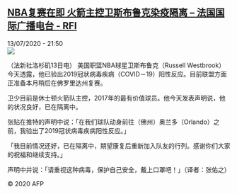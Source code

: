 <!--1594673865000-->
[NBA复赛在即 火箭主控卫斯布鲁克染疫隔离 – 法国国际广播电台 - RFI](http://www.rfi.fr//cn/contenu/20200713-nba%E5%A4%8D%E8%B5%9B%E5%9C%A8%E5%8D%B3-%E7%81%AB%E7%AE%AD%E4%B8%BB%E6%8E%A7%E5%8D%AB%E6%96%AF%E5%B8%83%E9%B2%81%E5%85%8B%E6%9F%93%E7%96%AB%E9%9A%94%E7%A6%BB)
------

<div>13/07/2020 - 21:50</div><img src="https://s.rfi.fr/media/display/97b7839c-c543-11ea-b759-005056a98db9/w:310/p:16x9/spo0001b.200714035002.jpg"><div class="t-content__body u-clearfix"><div class="m-interstitial"></div><p>（法新社洛杉矶13日电）    美国职篮NBA球星卫斯布鲁克（Russell Westbrook）今天透露，他已验出2019冠状病毒疾病（COVID－19）阳性反应。目前联盟方面正准备本月稍后在佛罗里达州复赛。</p><p>    卫少目前是休士顿火箭队主控，2017年的最有价值球员。他今天发表声明说，他的状况良好，已在隔离中。</p><p>    张贴在推特的声明中说：「在我们球队动身前往（佛州）奥兰多（Orlando）之前，我验出了2019冠状病毒疾病阳性反应。」</p><p>    「我目前情况还好，已在隔离中，期望康复后重新加入队友的行列。感谢你们大家的祝福和继续支持。」</p><p>    声明中并说：「请重视这种病毒，保护自己安全，戴上口罩吧！」（译者：张佑之）</p><p class="t-copyright">© 2020 AFP</p>        </div>
